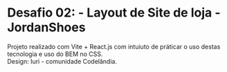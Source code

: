 <h1>
  Desafio 02: - Layout de Site de loja - JordanShoes
</h1>
<p>
  Projeto realizado com Vite + React.js com intuiuto de práticar o uso destas tecnologia e uso do BEM no CSS. <br>
  Design: Iuri - comunidade Codelândia.
</p>
